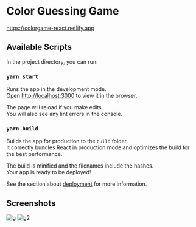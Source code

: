 # Color Guessing Game
https://colorgame-react.netlify.app

## Available Scripts

In the project directory, you can run:

### `yarn start`

Runs the app in the development mode.\
Open [http://localhost:3000](http://localhost:3000) to view it in the browser.

The page will reload if you make edits.\
You will also see any lint errors in the console.

### `yarn build`

Builds the app for production to the `build` folder.\
It correctly bundles React in production mode and optimizes the build for the best performance.

The build is minified and the filenames include the hashes.\
Your app is ready to be deployed!

See the section about [deployment](https://facebook.github.io/create-react-app/docs/deployment) for more information.

## Screenshots
![g](https://user-images.githubusercontent.com/56033013/111900780-b5534d80-8a34-11eb-9018-42730f38c30c.PNG)
![g2](https://user-images.githubusercontent.com/56033013/111900817-e895dc80-8a34-11eb-8461-d4d0b5f7c2a8.PNG)

